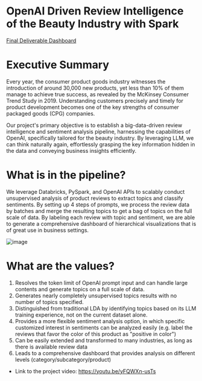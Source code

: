 # OpenAI Driven Review Intelligence of the Beauty Industry with Spark
[Final Deliverable Dashboard](https://public.tableau.com/views/SentimentAnalysisforCustomerReview/TopicModeling?:language=en-US&:sid=&:display_count=n&:origin=viz_share_link)

# Executive Summary

Every year, the consumer product goods industry witnesses the introduction of around 30,000 new products, yet less than 10% of them manage to achieve true success, as revealed by the McKinsey Consumer Trend Study in 2019. Understanding customers precisely and timely for product development becomes one of the key strengths of consumer packaged goods (CPG) companies.

Our project's primary objective is to establish a big-data-driven review intelligence and sentiment analysis pipeline, harnessing the capabilities of OpenAI, specifically tailored for the beauty industry. By leveraging LLM, we can think naturally again, effortlessly grasping the key information hidden in the data and conveying business insights efficiently.

# What is in the pipeline?

We leverage Databricks, PySpark, and OpenAI APIs to scalably conduct unsupervised analysis of product reviews to extract topics and classify sentiments. By setting up 4 steps of prompts, we process the review data by batches and merge the resulting topics to get a bag of topics on the full scale of data. By labeling each review with topic and sentiment, we are able to generate a comprehensive dashboard of hierarchical visualizations that is of great use in business settings.

![image](https://github.com/clairetsao/OpenAI-Driven-Review-Intelligence-of-the-Beauty-Industry-with-Spark/assets/145289997/14150031-796f-46b7-bb59-016984a9d53c)

# What are the values?

1. Resolves the token limit of OpenAI prompt input and can handle large contents and generate topics on a full scale of data.
2. Generates nearly completely unsupervised topics results with no number of topics specified.
3. Distinguished from traditional LDA by identifying topics based on its LLM training experience, not on the current dataset alone.
4. Provides a more flexible sentiment analysis option, in which specific customized interest in sentiments can be analyzed easily (e.g. label the reviews that favor the color of this product as "positive in color")
5. Can be easily extended and transformed to many industries, as long as there is available review data
6. Leads to a comprehensive dashboard that provides analysis on different levels (category/subcategory/product)
- Link to the project video: https://youtu.be/yFQWXn-usTs

